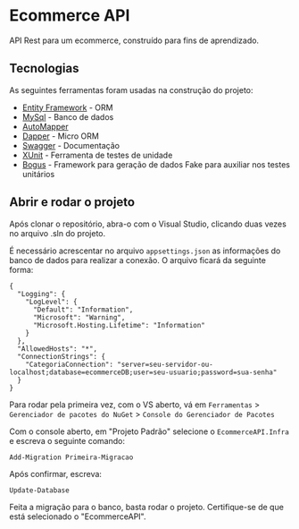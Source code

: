 # Ecommerce API
API Rest para um ecommerce, construído para fins de aprendizado.

## Tecnologias

As seguintes ferramentas foram usadas na construção do projeto:

- [Entity Framework](https://docs.microsoft.com/pt-br/ef/core/what-is-new/ef-core-5.0/whatsnew) - ORM
- [MySql](https://www.mysql.com/) - Banco de dados
- [AutoMapper](https://automapper.org/) 
- [Dapper](https://github.com/DapperLib/Dapper) - Micro ORM
- [Swagger](https://swagger.io/) - Documentação
- [XUnit]() - Ferramenta de testes de unidade
- [Bogus](https://github.com/bchavez/Bogus) - Framework para geração de dados Fake para auxiliar nos testes unitários

## Abrir e rodar o projeto
Após clonar o repositório, abra-o com o Visual Studio, clicando duas vezes no arquivo .sln do projeto.

É necessário acrescentar no arquivo ```appsettings.json``` as informações do banco de dados para realizar a conexão.
O arquivo ficará da seguinte forma:

```
{
  "Logging": {
    "LogLevel": {
      "Default": "Information",
      "Microsoft": "Warning",
      "Microsoft.Hosting.Lifetime": "Information"
    }
  },
  "AllowedHosts": "*",
  "ConnectionStrings": {
    "CategoriaConnection": "server=seu-servidor-ou-localhost;database=ecommerceDB;user=seu-usuario;password=sua-senha"
  }
}
```

Para rodar pela primeira vez, com o VS aberto, vá em ``Ferramentas`` > `Gerenciador de pacotes do NuGet` > ```Console do Gerenciador de Pacotes```

Com o console aberto, em "Projeto Padrão" selecione o ```EcommerceAPI.Infra``` e escreva o seguinte comando:

```
Add-Migration Primeira-Migracao
```

Após confirmar, escreva:

```
Update-Database
```

Feita a migração para o banco, basta rodar o projeto. Certifique-se de que está selecionado o "EcommerceAPI".
